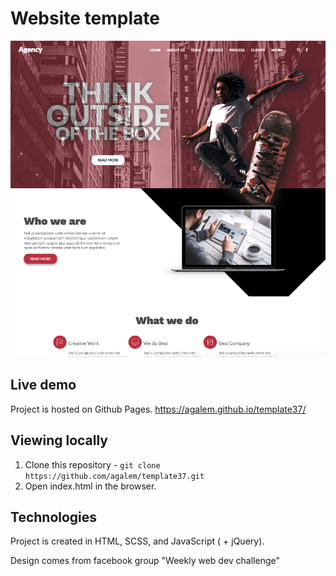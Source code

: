 # Website template

<img alt="Screenshot" src="https://raw.githubusercontent.com/agalem/template37/master/screen.png" width="600">

## Live demo

Project is hosted on Github Pages. https://agalem.github.io/template37/

## Viewing locally

1. Clone this repository - `git clone https://github.com/agalem/template37.git`
2. Open index.html in the browser.


## Technologies

Project is created in HTML, SCSS, and JavaScript ( + jQuery).

Design comes from facebook group "Weekly web dev challenge"
